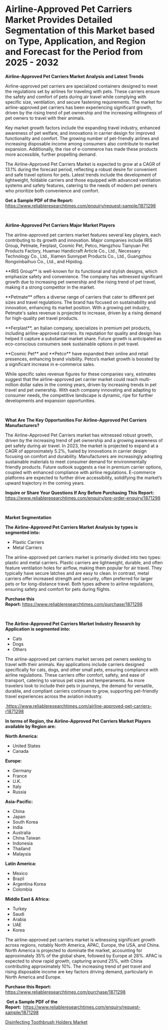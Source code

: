 <p><h1>Airline-Approved Pet Carriers Market Provides Detailed Segmentation of this Market based on Type, Application, and Region and Forecast for the Period from 2025 - 2032</h1></p><p><strong>Airline-Approved Pet Carriers Market Analysis and Latest Trends</strong></p>
<p><p>Airline-approved pet carriers are specialized containers designed to meet the regulations set by airlines for traveling with pets. These carriers ensure the safety and comfort of pets during air travel while complying with specific size, ventilation, and secure fastening requirements. The market for airline-approved pet carriers has been experiencing significant growth, driven by the rising trend of pet ownership and the increasing willingness of pet owners to travel with their animals.</p><p>Key market growth factors include the expanding travel industry, enhanced awareness of pet welfare, and innovations in carrier design for improved functionality and comfort. The growing number of pet-friendly airlines and increasing disposable income among consumers also contribute to market expansion. Additionally, the rise of e-commerce has made these products more accessible, further propelling demand.</p><p>The Airline-Approved Pet Carriers Market is expected to grow at a CAGR of 13.1% during the forecast period, reflecting a robust desire for convenient and safe travel options for pets. Latest trends include the development of lightweight, foldable carriers and those equipped with advanced ventilation systems and safety features, catering to the needs of modern pet owners who prioritize both convenience and comfort.</p></p>
<p><strong>Get a Sample PDF of the Report:&nbsp;</strong> <a href="https://www.reliableresearchtimes.com/enquiry/request-sample/1871298?utm_campaign=2189&utm_medium=2&utm_source=Github&utm_content=ia&utm_term=10022025&utm_id=airline-approved-pet-carriers">https://www.reliableresearchtimes.com/enquiry/request-sample/1871298</a></p>
<p>&nbsp;</p>
<p><strong>Airline-Approved Pet Carriers Major Market Players</strong></p>
<p><p>The airline-approved pet carriers market features several key players, each contributing to its growth and innovation. Major companies include IRIS Group, Petmate, Ferplast, Cosmic Pet, Petco, Hangzhou Tianyuan Pet Products Factory, Huamao Handicraft Article Co., Ltd., Necessary Technology Co., Ltd., Xiamen Sunnypet Products Co., Ltd., Guangzhou Rongxinbaihuo Co., Ltd., and Hipidog.</p><p>**IRIS Group** is well-known for its functional and stylish designs, which emphasize safety and convenience. The company has witnessed significant growth due to increasing pet ownership and the rising trend of pet travel, making it a strong competitor in the market.</p><p>**Petmate** offers a diverse range of carriers that cater to different pet sizes and travel regulations. The brand has focused on sustainability and innovation, enhancing its market position. With a growing pet industry, Petmate's sales revenue is projected to increase, driven by a rising demand for high-quality pet travel products.</p><p>**Ferplast**, an Italian company, specializes in premium pet products, including airline-approved carriers. Its reputation for quality and design has helped it capture a substantial market share. Future growth is anticipated as eco-conscious consumers seek sustainable options in pet travel.</p><p>**Cosmic Pet** and **Petco** have expanded their online and retail presences, enhancing brand visibility. Petco’s market growth is boosted by a significant increase in e-commerce sales. </p><p>While specific sales revenue figures for these companies vary, estimates suggest that the airline-approved pet carrier market could reach multi-million dollar sales in the coming years, driven by increasing trends in pet travel and pet ownership. With each company innovating and adapting to consumer needs, the competitive landscape is dynamic, ripe for further developments and expansion opportunities.</p></p>
<p>&nbsp;</p>
<p><strong>What Are The Key Opportunities For Airline-Approved Pet Carriers Manufacturers?</strong></p>
<p><p>The Airline-Approved Pet Carriers market has witnessed robust growth, driven by the increasing trend of pet ownership and a growing awareness of pet safety during air travel. In 2023, the market is projected to expand at a CAGR of approximately 5.2%, fueled by innovations in carrier design focusing on comfort and durability. Manufacturers are increasingly adopting sustainable materials to meet consumer demand for environmentally friendly products. Future outlook suggests a rise in premium carrier options, coupled with enhanced compliance with airline regulations. E-commerce platforms are expected to further drive accessibility, solidifying the market’s upward trajectory in the coming years.</p></p>
<p><strong>Inquire or Share Your Questions If Any Before Purchasing This Report:</strong> <a href="https://www.reliableresearchtimes.com/enquiry/pre-order-enquiry/1871298?utm_campaign=2189&utm_medium=2&utm_source=Github&utm_content=ia&utm_term=10022025&utm_id=airline-approved-pet-carriers">https://www.reliableresearchtimes.com/enquiry/pre-order-enquiry/1871298</a></p>
<p>&nbsp;</p>
<p><strong>Market Segmentation</strong></p>
<p><strong>The Airline-Approved Pet Carriers Market Analysis by types is segmented into:</strong></p>
<p><ul><li>Plastic Carriers</li><li>Metal Carriers</li></ul></p>
<p><p>The airline-approved pet carriers market is primarily divided into two types: plastic and metal carriers. Plastic carriers are lightweight, durable, and often feature ventilation holes for airflow, making them popular for air travel. They typically have secure latches and are easy to clean. In contrast, metal carriers offer increased strength and security, often preferred for larger pets or for long-distance travel. Both types adhere to airline regulations, ensuring safety and comfort for pets during flights.</p></p>
<p><strong>Purchase this Report:&nbsp;</strong><a href="https://www.reliableresearchtimes.com/purchase/1871298?utm_campaign=2189&utm_medium=2&utm_source=Github&utm_content=ia&utm_term=10022025&utm_id=airline-approved-pet-carriers">https://www.reliableresearchtimes.com/purchase/1871298</a></p>
<p>&nbsp;</p>
<p><strong>The Airline-Approved Pet Carriers Market Industry Research by Application is segmented into:</strong></p>
<p><ul><li>Cats</li><li>Dogs</li><li>Others</li></ul></p>
<p><p>The airline-approved pet carriers market serves pet owners seeking to travel with their animals. Key applications include carriers designed specifically for cats, dogs, and other small pets, ensuring compliance with airline regulations. These carriers offer comfort, safety, and ease of transport, catering to various pet sizes and temperaments. As more travelers look to include their pets in journeys, the demand for versatile, durable, and compliant carriers continues to grow, supporting pet-friendly travel experiences across the aviation industry.</p></p>
<p><a href="https://www.reliableresearchtimes.com/airline-approved-pet-carriers-r1871298?utm_campaign=2189&utm_medium=2&utm_source=Github&utm_content=ia&utm_term=10022025&utm_id=airline-approved-pet-carriers">&nbsp;https://www.reliableresearchtimes.com/airline-approved-pet-carriers-r1871298</a></p>
<p><strong>In terms of Region, the Airline-Approved Pet Carriers Market Players available by Region are:</strong></p>
<p>
    <p> <strong> North America: </strong>
        <ul>
            <li>United States</li>
            <li>Canada</li>
        </ul>
        </p> 
    <p> <strong> Europe: </strong>
        <ul>
            <li>Germany</li>
            <li>France</li>
            <li>U.K.</li>
            <li>Italy</li>
            <li>Russia</li>
        </ul>
        </p> 
    <p> <strong> Asia-Pacific: </strong>
        <ul>
            <li>China</li>
            <li>Japan</li>
            <li>South Korea</li>
            <li>India</li>
            <li>Australia</li>
            <li>China Taiwan</li>
            <li>Indonesia</li>
            <li>Thailand</li>
            <li>Malaysia</li>
        </ul>
        </p> 
    <p> <strong> Latin America: </strong>
        <ul>
            <li>Mexico</li>
            <li>Brazil</li>
            <li>Argentina Korea</li>
            <li>Colombia</li>
        </ul>
        </p> 
    <p> <strong> Middle East & Africa: </strong>
        <ul>
            <li>Turkey</li>
            <li>Saudi</li>
            <li>Arabia</li>
            <li>UAE</li>
            <li>Korea</li>
        </ul>
    </p>
    </p>
<p><p>The airline-approved pet carriers market is witnessing significant growth across regions, notably North America, APAC, Europe, the USA, and China. North America is projected to dominate the market, accounting for approximately 35% of the global share, followed by Europe at 28%. APAC is expected to show rapid growth, capturing around 25%, with China contributing approximately 10%. The increasing trend of pet travel and rising disposable income are key factors driving demand, particularly in North America and Europe.</p></p>
<p><strong>Purchase this Report: </strong><a href="https://www.reliableresearchtimes.com/purchase/1871298?utm_campaign=2189&utm_medium=2&utm_source=Github&utm_content=ia&utm_term=10022025&utm_id=airline-approved-pet-carriers">https://www.reliableresearchtimes.com/purchase/1871298</a></p>
<p>&nbsp;<strong>Get a Sample PDF of the Report:&nbsp;&nbsp;</strong><a href="https://www.reliableresearchtimes.com/enquiry/request-sample/1871298?utm_campaign=2189&utm_medium=2&utm_source=Github&utm_content=ia&utm_term=10022025&utm_id=airline-approved-pet-carriers">https://www.reliableresearchtimes.com/enquiry/request-sample/1871298</a></p>
<p><strong></strong></p>
<p><p><a href="https://github.com/NargisHussain75/Market-Research-Report-List-1/blob/main/disinfecting-toothbrush-holders-market.md?utm_campaign=2189&utm_medium=2&utm_source=Github&utm_content=ia&utm_term=10022025&utm_id=airline-approved-pet-carriers">Disinfecting Toothbrush Holders Market</a></p></p>